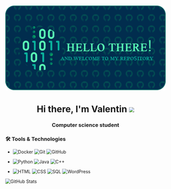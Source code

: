 <p align="center">
  <img src="./images/github-header-image.png" alt="GitHub Header">
</p>

<h1 align="center"> 
  Hi there, I'm Valentin <img src="https://github.com/blackcater/blackcater/raw/main/images/Hi.gif" height="32"/>
</h1>
<h3 align="center">Computer science student</h3>

### 🛠 Tools & Technologies
- ![Docker](https://img.shields.io/badge/Docker-2496ED?style=for-the-badge&logo=docker&logoColor=white)
![Git](https://img.shields.io/badge/Git-F05032?style=for-the-badge&logo=git&logoColor=white)
![GitHub](https://img.shields.io/badge/GitHub-181717?style=for-the-badge&logo=github&logoColor=white)

- ![Python](https://img.shields.io/badge/Python-00A650?style=for-the-badge&logo=python&logoColor=white)
![Java](https://img.shields.io/badge/Java-ED8B00?style=for-the-badge&logo=coffeescript&logoColor=white)
![C++](https://img.shields.io/badge/C++-00599C?style=for-the-badge&logo=cplusplus&logoColor=white)

- ![HTML](https://img.shields.io/badge/HTML-FF4B26?style=for-the-badge&logo=html5&logoColor=white)
![CSS](https://img.shields.io/badge/CSS-FFA500?style=for-the-badge&logo=css3&logoColor=white)
![SQL](https://img.shields.io/badge/SQL-336791?style=for-the-badge&logo=postgresql&logoColor=white)
![WordPress](https://img.shields.io/badge/WordPress-21759B?style=for-the-badge&logo=wordpress&logoColor=white)

![GitHub Stats](https://github-readme-stats.vercel.app/api?username=vk-overlord&show_icons=true&theme=radical)

<!--
### 🔥 Лучшие проекты:
- [Проект 1](https://github.com/ТВОЙ_НИК/проект1) - Краткое описание
- [Проект 2](https://github.com/ТВОЙ_НИК/проект2) - Краткое описание

### 🔧 Основные технологии:
- 🐍 Python | Java | C++
- 📦 Docker | Git & GitHub | Qt Designer
- 🌐 HTML | CSS | SQL (Основы)

### 📬 Связь со мной:
[![Telegram](https://img.shields.io/badge/Telegram-blue?style=flat&logo=telegram)](https://t.me/твой_ник)
[![LinkedIn](https://img.shields.io/badge/LinkedIn-blue?style=flat&logo=linkedin)](https://linkedin.com/in/твой_ник)
-->

<!--
**vk-overlord/vk-overlord** is a ✨ _special_ ✨ repository because its `README.md` (this file) appears on your GitHub profile.

Here are some ideas to get you started:

- 🔭 I’m currently working on ...
- 🌱 I’m currently learning ...
- 👯 I’m looking to collaborate on ...
- 🤔 I’m looking for help with ...
- 💬 Ask me about ...
- 📫 How to reach me: ...
- 😄 Pronouns: ...
- ⚡ Fun fact: ...
-->
